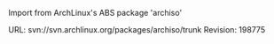 Import from ArchLinux's ABS package 'archiso'

URL: svn://svn.archlinux.org/packages/archiso/trunk
Revision: 198775
